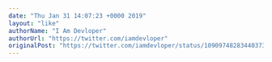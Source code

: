 ```yaml
---
date: "Thu Jan 31 14:07:23 +0000 2019"
layout: "like"
authorName: "I Am Devloper"
authorUrl: "https://twitter.com/iamdevloper"
originalPost: "https://twitter.com/iamdevloper/status/1090974828344037378"
---
```

